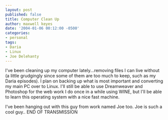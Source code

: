 ```yaml
---
layout: post
published: false
title: Computer Clean Up
author: maxwell keyes
date: '2004-01-06 00:12:00 -0500'
categories:
- personal
tags:
- Daria
- Linux
- Joe Delehanty
---
```


I've been cleaning up my computer lately...removing files I can live without (a
little grudgingly since some of them are too much to keep, such as my Daria
episodes). I plan on backing up what is most important and converting my main PC
over to Linux. I'll still be able to use Dreamweaver and Photoshop for the web
work I do once in a while using WINE, but I'll be able to learn this operating
system with a nice fast machine.

I've been hanging out with this guy from work named Joe too. Joe is such a cool
guy.. END OF TRANSMISSION
